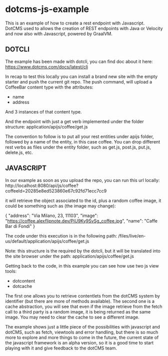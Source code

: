 # dotcms-js-example

This is an example of how to create a rest endpoint with Javascript.
DotCMS used to allows the creation of REST endpoints with Java or Velocity and now also with Javascript, powered by GraalVM.

## DOTCLI

The example has been made with dotcli, you can find doc about it here:
https://www.dotcms.com/docs/latest/cli

In recap to test this locally you can install a brand new site with the empty starter and push the current git repo.
The push command, will upload a CoffeeBar content type with the attributes:
- name
- address

And 3 instances of that content type.

And the endpoint with just a get verb implemented under the folder structure:
application/apijs/coffee/get.js

The convention to follow is to put all your rest entities under apijs folder, followed by a name of the entity, in this case coffee.
You can drop different rest verbs as files under the entity folder, such as
get.js, post.js, put.js, delete.js, etc.

## JAVASCRIPT
In our example as soon as you upload the repo, you can run this url locally:
http://localhost:8080/api/js/coffee?coffeeId=20285e8ed523860e67c92fd71ecc7cc9

it will retrieve the object associated to the id, plus a random coffee image, it could be 
something such as (the image may change):

{
"address": "Via Milano, 23, 11103",
"image": "https://coffee.alexflipnote.dev/PiU9Ky9SvSg_coffee.jpg",
"name": "Caffe Bar di Fondi"
}

The code under this execution is in the following path:
/files/live/en-us/default/application/apijs/coffee/get.js 

Note: this structure is the required by the dotcli, but it will be translated into the site browser under the path:
application/apijs/coffee/get.js

Getting back to the code, in this example you can see how use two js view tools:

- dotcontent
- dotcache

The first one allows you to retrieve contentlets from the dotCMS system by identifier (but there are more of methods available).
The second one is a cache abstraction, you will see that even if the image retrieve 
from the fetch call to a third party is a random image, it is being returned as the same image.
You may need to clear the cache to see a different image.

The example shows just a little piece of the possibilities with javascript and dotCMS, such as fetch, viewtools and error handling, but 
there is so much more to explore and more things to come in the future, the current state of the javascript framework is an alpha version, 
so it is a good time to start playing with it and give feedback to the dotCMS team.
